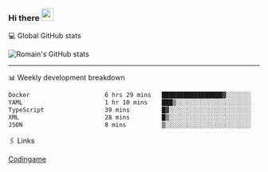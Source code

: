 ### Hi there <img src="https://media.giphy.com/media/hvRJCLFzcasrR4ia7z/giphy.gif" width="25px" height="25px">

💻 Global GitHub stats


![Romain's GitHub stats](https://github-readme-stats.vercel.app/api?username=Flasssh&show_icons=true&theme=tokyonight)

---

📊 Weekly development breakdown
<!--START_SECTION:waka-->

```txt
Docker                     6 hrs 29 mins   █████████████████▓░░░░░░░   70.52 %
YAML                       1 hr 10 mins    ███▒░░░░░░░░░░░░░░░░░░░░░   12.79 %
TypeScript                 39 mins         █▓░░░░░░░░░░░░░░░░░░░░░░░   07.22 %
XML                        28 mins         █▒░░░░░░░░░░░░░░░░░░░░░░░   05.18 %
JSON                       8 mins          ▒░░░░░░░░░░░░░░░░░░░░░░░░   01.55 %
```

<!--END_SECTION:waka-->

🖇 Links

[Codingame](https://www.codingame.com/profile/defc3ee5279aecc1bb6114e1f994ea9b3325423)
